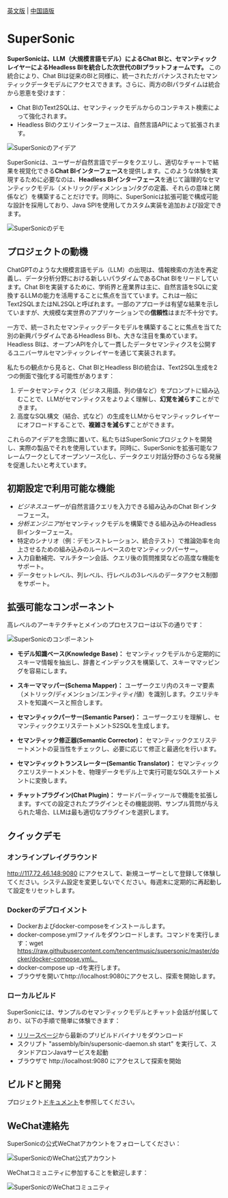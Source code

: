 [英文版](README.md) | [中国語版](README_CN.md)

# SuperSonic

**SuperSonicは、LLM（大規模言語モデル）によるChat BIと、セマンティックレイヤーによるHeadless BIを統合した次世代のBIプラットフォームです。** この統合により、Chat BIは従来のBIと同様に、統一されたガバナンスされたセマンティックデータモデルにアクセスできます。さらに、両方のBIパラダイムは統合から恩恵を受けます：

- Chat BIのText2SQLは、セマンティックモデルからのコンテキスト検索によって強化されます。
- Headless BIのクエリインターフェースは、自然言語APIによって拡張されます。

![SuperSonicのアイデア](https://github.com/supersonicbi/supersonic-website/blob/main/static/img/supersonic_ideas.png)

SuperSonicは、ユーザーが自然言語でデータをクエリし、適切なチャートで結果を視覚化できる**Chat BIインターフェース**を提供します。このような体験を実現するために必要なのは、**Headless BIインターフェース**を通じて論理的なセマンティックモデル（メトリック/ディメンション/タグの定義、それらの意味と関係など）を構築することだけです。同時に、SuperSonicは拡張可能で構成可能な設計を採用しており、Java SPIを使用してカスタム実装を追加および設定できます。

![SuperSonicのデモ](https://github.com/supersonicbi/supersonic-website/blob/main/static/img/supersonic_demo.gif)

## プロジェクトの動機

ChatGPTのような大規模言語モデル（LLM）の出現は、情報検索の方法を再定義し、データ分析分野における新しいパラダイムであるChat BIをリードしています。Chat BIを実装するために、学術界と産業界は主に、自然言語をSQLに変換するLLMの能力を活用することに焦点を当てています。これは一般にText2SQLまたはNL2SQLと呼ばれます。一部のアプローチは有望な結果を示していますが、大規模な実世界のアプリケーションでの**信頼性**はまだ不十分です。

一方で、統一されたセマンティックデータモデルを構築することに焦点を当てた別の新興パラダイムであるHeadless BIも、大きな注目を集めています。Headless BIは、オープンAPIを介して一貫したデータセマンティクスを公開するユニバーサルセマンティックレイヤーを通じて実装されます。

私たちの観点から見ると、Chat BIとHeadless BIの統合は、Text2SQL生成を2つの側面で強化する可能性があります：

1. データセマンティクス（ビジネス用語、列の値など）をプロンプトに組み込むことで、LLMがセマンティクスをよりよく理解し、**幻覚を減らす**ことができます。
2. 高度なSQL構文（結合、式など）の生成をLLMからセマンティックレイヤーにオフロードすることで、**複雑さを減らす**ことができます。

これらのアイデアを念頭に置いて、私たちはSuperSonicプロジェクトを開発し、実際の製品でそれを使用しています。同時に、SuperSonicを拡張可能なフレームワークとしてオープンソース化し、データクエリ対話分野のさらなる発展を促進したいと考えています。

## 初期設定で利用可能な機能

- *ビジネスユーザー*が自然言語クエリを入力できる組み込みのChat BIインターフェース。
- *分析エンジニア*がセマンティックモデルを構築できる組み込みのHeadless BIインターフェース。
- 特定のシナリオ（例：デモンストレーション、統合テスト）で推論効率を向上させるための組み込みのルールベースのセマンティックパーサー。
- 入力自動補完、マルチターン会話、クエリ後の質問推奨などの高度な機能をサポート。
- データセットレベル、列レベル、行レベルの3レベルのデータアクセス制御をサポート。

## 拡張可能なコンポーネント

高レベルのアーキテクチャとメインのプロセスフローは以下の通りです：

![SuperSonicのコンポーネント](https://github.com/supersonicbi/supersonic-website/blob/main/static/img/supersonic_components.png)

- **モデル知識ベース(Knowledge Base)：** セマンティックモデルから定期的にスキーマ情報を抽出し、辞書とインデックスを構築して、スキーママッピングを容易にします。

- **スキーママッパー(Schema Mapper)：** ユーザークエリ内のスキーマ要素（メトリック/ディメンション/エンティティ/値）を識別します。クエリテキストを知識ベースと照合します。

- **セマンティックパーサー(Semantic Parser)：** ユーザークエリを理解し、セマンティッククエリステートメントS2SQLを生成します。

- **セマンティック修正器(Semantic Corrector)：** セマンティッククエリステートメントの妥当性をチェックし、必要に応じて修正と最適化を行います。

- **セマンティックトランスレーター(Semantic Translator)：** セマンティッククエリステートメントを、物理データモデル上で実行可能なSQLステートメントに変換します。

- **チャットプラグイン(Chat Plugin)：** サードパーティツールで機能を拡張します。すべての設定されたプラグインとその機能説明、サンプル質問が与えられた場合、LLMは最も適切なプラグインを選択します。

## クイックデモ
### オンラインプレイグラウンド
http://117.72.46.148:9080 にアクセスして、新規ユーザーとして登録して体験してください。システム設定を変更しないでください。毎週末に定期的に再起動して設定をリセットします。

### Dockerのデプロイメント
- Dockerおよびdocker-composeをインストールします。
- docker-compose.ymlファイルをダウンロードします。コマンドを実行します：wget https://raw.githubusercontent.com/tencentmusic/supersonic/master/docker/docker-compose.yml。
- docker-compose up -dを実行します。
- ブラウザを開いてhttp://localhost:9080にアクセスし、探索を開始します。

### ローカルビルド
SuperSonicには、サンプルのセマンティックモデルとチャット会話が付属しており、以下の手順で簡単に体験できます：

- [リリースページ](https://github.com/tencentmusic/supersonic/releases)から最新のプリビルドバイナリをダウンロード
- スクリプト "assembly/bin/supersonic-daemon.sh start" を実行して、スタンドアロンJavaサービスを起動
- ブラウザで http://localhost:9080 にアクセスして探索を開始

## ビルドと開発

プロジェクト[ドキュメント](https://supersonicbi.github.io/docs/%E7%B3%BB%E7%BB%9F%E9%83%A8%E7%BD%B2/%E7%BC%96%E8%AF%91%E6%9E%84%E5%BB%BA/)を参照してください。

## WeChat連絡先

SuperSonicの公式WeChatアカウントをフォローしてください：

![SuperSonicのWeChat公式アカウント](https://github.com/supersonicbi/supersonic-website/blob/main/static/img/supersonic_wechat_oa.png)

WeChatコミュニティに参加することを歓迎します：

![SuperSonicのWeChatコミュニティ](https://github.com/supersonicbi/supersonic-website/blob/main/static/img/supersonic_wechat.png)
